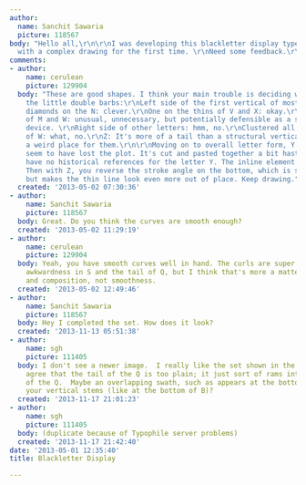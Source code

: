 ```yaml
---
author:
  name: Sanchit Sawaria
  picture: 118567
body: "Hello all,\r\n\r\nI was developing this blackletter display typeface. Struggling
  with a complex drawing for the first time. \r\nNeed some feedback.\r\nThanks"
comments:
- author:
    name: cerulean
    picture: 129904
  body: "These are good shapes. I think your main trouble is deciding where to put
    the little double barbs:\r\nLeft side of the first vertical of most letters: normal.\r\nMaking
    diamonds on the N: clever.\r\nOne on the thins of V and X: okay.\r\nRight side
    of M and W: unusual, unnecessary, but potentially defensible as a sort of bracketing
    device. \r\nRight side of other letters: hmm, no.\r\nClustered all over the middle
    of W: what, no.\r\nZ: It's more of a tail than a structural vertical, so still
    a weird place for them.\r\n\r\nMoving on to overall letter form, Y is where you
    seem to have lost the plot. It's cut and pasted together a bit hastily as if you
    have no historical references for the letter Y. The inline element is reversed.
    Then with Z, you reverse the stroke angle on the bottom, which is sort of interesting
    but makes the thin line look even more out of place. Keep drawing."
  created: '2013-05-02 07:30:36'
- author:
    name: Sanchit Sawaria
    picture: 118567
  body: Great. Do you think the curves are smooth enough?
  created: '2013-05-02 11:29:19'
- author:
    name: cerulean
    picture: 129904
  body: Yeah, you have smooth curves well in hand. The curls are super. I see a little
    awkwardness in S and the tail of Q, but I think that's more a matter of weight
    and composition, not smoothness.
  created: '2013-05-02 12:49:46'
- author:
    name: Sanchit Sawaria
    picture: 118567
  body: Hey I completed the set. How does it look?
  created: '2013-11-13 05:51:38'
- author:
    name: sgh
    picture: 111405
  body: I don't see a newer image.  I really like the set shown in the May image!  I
    agree that the tail of the Q is too plain; it just sort of rams into the body
    of the Q.  Maybe an overlapping swath, such as appears at the bottom of many of
    your vertical stems (like at the bottom of B)?
  created: '2013-11-17 21:01:23'
- author:
    name: sgh
    picture: 111405
  body: (duplicate because of Typophile server problems)
  created: '2013-11-17 21:42:40'
date: '2013-05-01 12:35:40'
title: Blackletter Display

---
```

